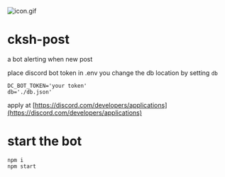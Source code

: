 ![icon.gif](https://raw.githubusercontent.com/simba-fs/cksh-post/master/img/cksh-post.gif)

# cksh-post
a bot alerting when new post 

place discord bot token in .env
you  change the db location by setting `db`
```
DC_BOT_TOKEN='your token'
db='./db.json'
```

apply at [https://discord.com/developers/applications](https://discord.com/developers/applications)

# start the bot
```
npm i 
npm start
```

